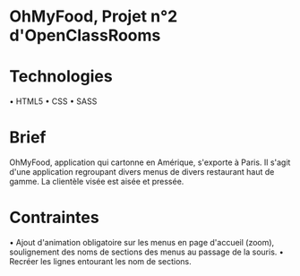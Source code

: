 # OhMyFood, Projet n°2 d'OpenClassRooms

# Technologies 
  • HTML5
  • CSS
  • SASS

# Brief
OhMyFood, application qui cartonne en Amérique, s'exporte à Paris. Il s'agit d'une application regroupant divers menus de divers restaurant haut de gamme. La clientèle visée est aisée et pressée.

# Contraintes
  • Ajout d'animation obligatoire sur les menus en page d'accueil (zoom), soulignement des noms de sections des menus au passage de la souris.
  • Recréer les lignes entourant les nom de sections.

